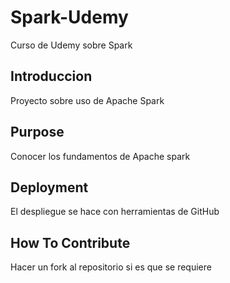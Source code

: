 # Spark-Udemy
Curso de Udemy sobre Spark 

## Introduccion
Proyecto sobre uso de Apache Spark
## Purpose
Conocer los fundamentos de Apache spark
## Deployment
El despliegue se hace con herramientas de GitHub
## How To Contribute
Hacer un fork al repositorio si es que se requiere
